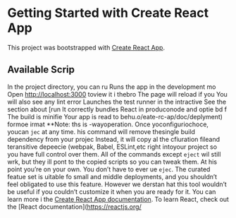 # Getting Started with Create React App
This project was bootstrapped with [Create React App](https://github.com/facebook/create-react-app).
## Available Scrip
In the project directory, you can ru
Runs the app in the development mo
Open [http://localhost:3000](http://ocalhost:3000) toview it i thebro
The page will reload if you 
You will also see any lint error
Launches the test runner in the intractive
See the section about [run
It correctly bundles React in produconode and optie bd f
The build is minifie
Your app is read to behu.o/eate-rc-ap/doc/deplyment) formoe irmat
**Note: ths is  -wayoperation. Once yoconfiguriochoce, youcan `jec` at any time. his command will remove thesingle build dependency from your projec
Instead, it will copy al the cfiuration fileand teransitive depeecie (webpak, Babel, ESLint,etc right intoyour project so you have full control over them. All of the commands except `eject` wil still wrk, but they ill pont to the copied scripts so you can tweak them. At his point you’re on your own.
You don’t have to ever ue `ejec`. The curated featue set is uitable fo small and middle deployments, and you shouldn’t feel obligated to use this feature. However we derstan hat this tool wouldn’t be useful if you couldn’t customize it when you are ready for it.
You can learn more i the [Create React App documentation](https://facebook.github.io/create-react-app/docs/getting-started).
To learn React, check out the [React documentation](https://reactjs.org/
